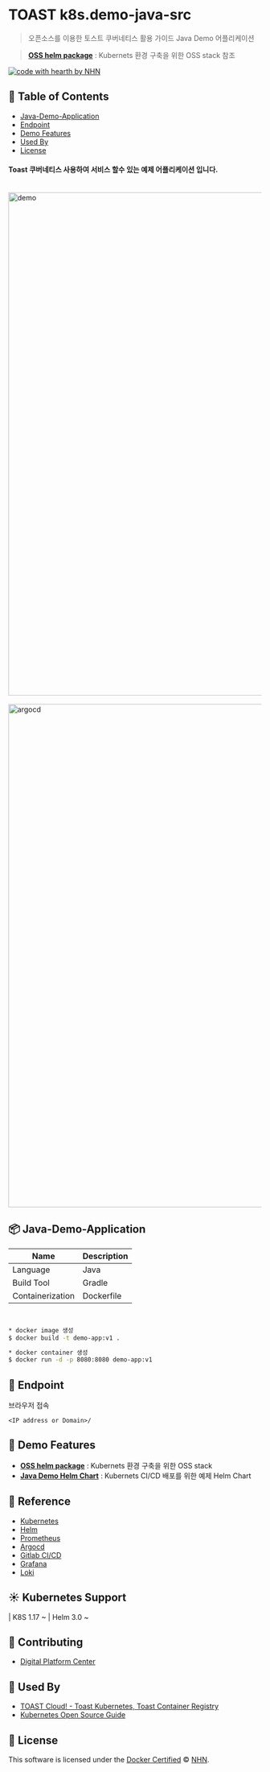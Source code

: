 # TOAST k8s.demo-java-src

> 오픈소스를 이용한 토스트 쿠버네티스 활용 가이드
> Java Demo 어플리케이션 

> [**OSS helm package**](https://github.com/nhn/k8s.oss-helm-packages) : Kubernets 환경 구축을 위한 OSS stack 참조

[![code with hearth by NHN](https://img.shields.io/badge/%3C%2F%3E%20with%20%E2%99%A5%20by-NHN-ff1414.svg)](https://github.com/nhn)

## 🚩 Table of Contents

- [Java-Demo-Application](#-java-demo-application)
- [Endpoint](#-endpoint)
- [Demo Features](#-demo-features)
- [Used By](#-used-by)
- [License](#-license)

#### Toast 쿠버네티스 사용하여 서비스 할수 있는 예제 어플리케이션 입니다.

</br>

<img src="https://api-storage.cloud.toast.com/v1/AUTH_1d1d69bb458e4b73b57f25ad339f5067/k8s-guide/screen9.png" alt="demo" width="1000" />
</br>
</br>
<img src="https://api-storage.cloud.toast.com/v1/AUTH_1d1d69bb458e4b73b57f25ad339f5067/k8s-guide/screen10.png" alt="argocd" width="1000" />


## 📦 Java-Demo-Application

| Name | Description |
| --- | --- |
| Language | Java |
| Build Tool | Gradle |
| Containerization | Dockerfile |

</br>

``` sh
* docker image 생성
$ docker build -t demo-app:v1 .

* docker container 생성
$ docker run -d -p 8080:8080 demo-app:v1
```


## 🎨 Endpoint

브라우저 접속


```
<IP address or Domain>/
```

## 🎨 Demo Features

* [**OSS helm package**](https://github.com/nhn/k8s.oss-helm-packages) : Kubernets 환경 구축을 위한 OSS stack
* [**Java Demo Helm Chart**](https://github.com/nhn/k8s.demo-helm-chart) : Kubernets CI/CD 배포를 위한 예제 Helm Chart 


## 🐾 Reference

* [Kubernetes](https://kubernetes.io/)
* [Helm](https://helm.sh/)
* [Prometheus](https://prometheus.io/)
* [Argocd](https://argoproj.github.io/)
* [Gitlab CI/CD](https://docs.gitlab.com/ee/ci/)
* [Grafana](https://grafana.com/)
* [Loki](https://grafana.com/oss/loki/)


## ☀️ Kubernetes Support

| K8S 1.17 ~ | Helm 3.0 ~

## 💬 Contributing

* [Digital Platform Center](https://toast.com)

## 🚀 Used By

* [TOAST Cloud! - Toast Kubernetes, Toast Container Registry](https://toast.com)
* [Kubernetes Open Source Guide](https://toast.com)


## 📜 License

This software is licensed under the [Docker Certified](https://hub.docker.com) © [NHN](https://github.com/nhn).